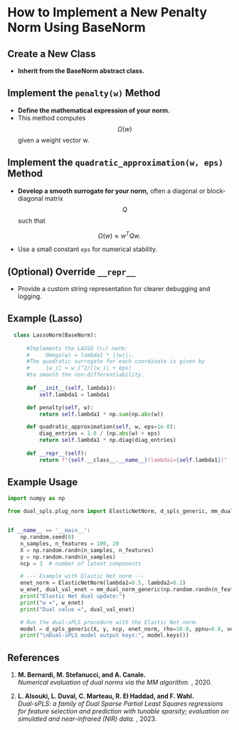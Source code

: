 # How to Implement a New Penalty Norm Using BaseNorm

## Create a New Class

- **Inherit from the BaseNorm abstract class.**

## Implement the `penalty(w)` Method

- **Define the mathematical expression of your norm.**
- This method computes $$\Omega(w)$$ given a weight vector w.

## Implement the `quadratic_approximation(w, eps)` Method

- **Develop a smooth surrogate for your norm,** often a diagonal or block-diagonal matrix $$Q$$ such that

$$\Omega(w) \approx w^T Q w.$$

- Use a small constant `eps` for numerical stability.

## (Optional) Override `__repr__`

- Provide a custom string representation for clearer debugging and logging.


## Example (Lasso)

  ```python
    class LassoNorm(BaseNorm):
        
        #Implements the LASSO (ℓ₁) norm:
        #     Omega(w) = lambda1 * ||w||₁.
        #The quadratic surrogate for each coordinate is given by
        #     |w_i| ≈ w_i^2/(|w_i| + eps)
        #to smooth the non-differentiability.
        
        def __init__(self, lambda1):
            self.lambda1 = lambda1

        def penalty(self, w):
            return self.lambda1 * np.sum(np.abs(w))

        def quadratic_approximation(self, w, eps=1e-8):
            diag_entries = 1.0 / (np.abs(w) + eps)
            return self.lambda1 * np.diag(diag_entries)
        
        def __repr__(self):
            return f"{self.__class__.__name__}(lambda1={self.lambda1})"

```


## Example Usage


```python
import numpy as np

from dual_spls.plug_norm import ElasticNetNorm, d_spls_generic, mm_dual_norm_generic


if __name__ == '__main__':
    np.random.seed(0)
    n_samples, n_features = 100, 20
    X = np.random.randn(n_samples, n_features)
    y = np.random.randn(n_samples)
    ncp = 3  # number of latent components

    # --- Example with Elastic Net norm ---
    enet_norm = ElasticNetNorm(lambda1=0.5, lambda2=0.1)
    w_enet, dual_val_enet = mm_dual_norm_generic(np.random.randn(n_features), enet_norm, rho=10.0, ppnu=0.8)
    print("Elastic Net dual update:")
    print("w =", w_enet)
    print("Dual value =", dual_val_enet)

    # Run the dual-sPLS procedure with the Elastic Net norm.
    model = d_spls_generic(X, y, ncp, enet_norm, rho=10.0, ppnu=0.8, verbose=True)
    print("\nDual-sPLS model output keys:", model.keys())
```

## References

1. **M. Bernardi, M. Stefanucci, and A. Canale.**  
   *Numerical evaluation of dual norms via the MM algorithm.* , 2020.

2. **L. Alsouki, L. Duval, C. Marteau, R. El Haddad, and F. Wahl.**  
   *Dual-sPLS: a family of Dual Sparse Partial Least Squares regressions for feature selection and prediction with tunable sparsity; evaluation on simulated and near-infrared (NIR) data.* , 2023.



